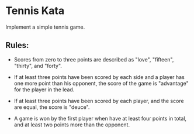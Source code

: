 # Tennis Kata

Implement a simple tennis game.

## Rules:

- Scores from zero to three points are described as "love", "fifteen", "thirty", and "forty".

- If at least three points have been scored by each side and a player has one more point than his opponent,
the score of the game is "advantage" for the player in the lead.

- If at least three points have been scored by each player, and the score are equal, the score is "deuce".

- A game is won by the first player when have at least four points in total, and at least two points more than the opponent.